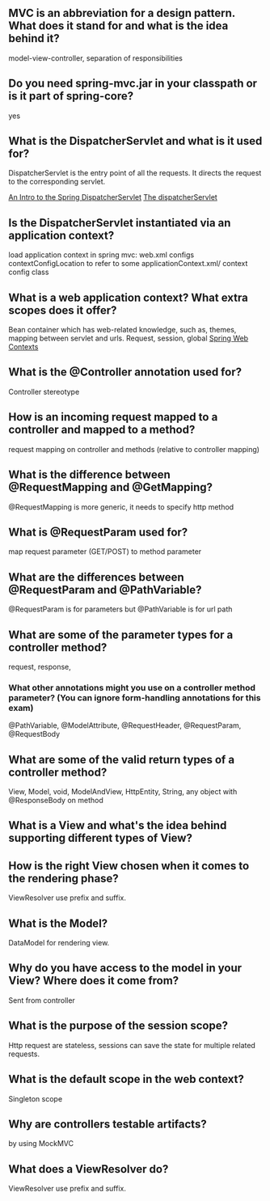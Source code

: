 ## MVC is an abbreviation for a design pattern. What does it stand for and what is the idea behind it?
model-view-controller, separation of responsibilities
## Do you need spring-mvc.jar in your classpath or is it part of spring-core?
yes
## What is the DispatcherServlet and what is it used for?
DispatcherServlet is the entry point of all the requests. It directs the request to the corresponding servlet.

[An Intro to the Spring DispatcherServlet](https://www.baeldung.com/spring-dispatcherservlet)
[The dispatcherServlet](https://docs.spring.io/spring/docs/3.0.0.M3/reference/html/ch16s02.html)
 
## Is the DispatcherServlet instantiated via an application context?

load application context in spring mvc:
web.xml configs contextConfigLocation to refer to some applicationContext.xml/ context config class

## What is a web application context? What extra scopes does it offer?
Bean container which has web-related knowledge, such as, themes, mapping between servlet and urls.
Request, session, global
[Spring Web Contexts](https://www.baeldung.com/spring-web-contexts)

## What is the @Controller annotation used for?
Controller stereotype

## How is an incoming request mapped to a controller and mapped to a method?
request mapping on controller and methods (relative to controller mapping)

## What is the difference between @RequestMapping and @GetMapping?
@RequestMapping is more generic, it needs to specify http method

## What is @RequestParam used for?
map request parameter (GET/POST) to method parameter

## What are the differences between @RequestParam and @PathVariable?
@RequestParam is for parameters but @PathVariable is for url path

## What are some of the parameter types for a controller method?
request, response, 

### What other annotations might you use on a controller method parameter? (You can ignore form-handling annotations for this exam)
@PathVariable, @ModelAttribute, @RequestHeader, @RequestParam, @RequestBody

## What are some of the valid return types of a controller method?
View, Model, void, ModelAndView, HttpEntity, String, any object with @ResponseBody on method

## What is a View and what's the idea behind supporting different types of View?
## How is the right View chosen when it comes to the rendering phase?
ViewResolver use prefix and suffix.

## What is the Model?
DataModel for rendering view.

## Why do you have access to the model in your View? Where does it come from?
Sent from controller

## What is the purpose of the session scope?
Http request are stateless, sessions can save the state for multiple related requests.

## What is the default scope in the web context?
Singleton scope

## Why are controllers testable artifacts?
by using MockMVC

## What does a ViewResolver do?
ViewResolver use prefix and suffix.